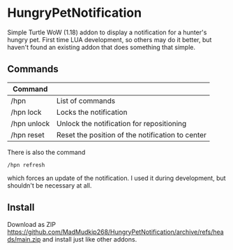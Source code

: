 # HungryPetNotification

Simple Turtle WoW (1.18) addon to display a notification for a hunter's hungry pet.
First time LUA development, so others may do it better, but haven't found an existing addon that does something that simple.

## Commands

| Command  |  |
| ------------- |:-------------|
| /hpn     | List of commands |
| /hpn lock     | Locks the notification |
| /hpn unlock   | Unlock the notification for repositioning |
| /hpn reset    | Reset the position of the notification to center |

There is also the command
```
/hpn refresh
```
which forces an update of the notification. I used it during development, but shouldn't be necessary at all.

## Install

Download as ZIP
https://github.com/MadMudkip268/HungryPetNotification/archive/refs/heads/main.zip
and install just like other addons.
